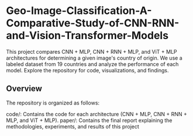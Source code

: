 # Geo-Image-Classification-A-Comparative-Study-of-CNN-RNN-and-Vision-Transformer-Models
 This project compares CNN + MLP, CNN + RNN + MLP, and ViT + MLP architectures for determining a given image's country of origin. We use a labeled dataset from 19 countries and analyze the performance of each model. Explore the repository for code, visualizations, and findings.

## Overview
The repository is organized as follows:

code/: Contains the code for each architecture (CNN + MLP, CNN + RNN + MLP, and ViT + MLP).
paper/: Contains the final report explaining the methodologies, experiments, and results of this project
